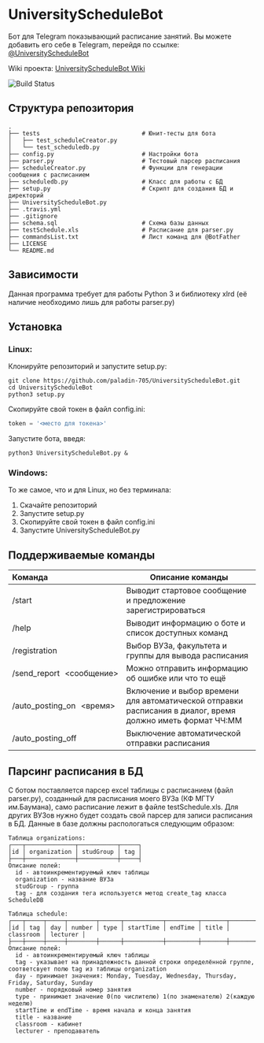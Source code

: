 UniversityScheduleBot
=========================
Бот для Telegram показывающий расписание занятий. Вы можете добавить его себе в Telegram, перейдя по ссылке: [@UniversityScheduleBot](http://telegram.me/UniversityScheduleBot)

Wiki проекта: [UniversityScheduleBot Wiki](https://github.com/paladin-705/UniversityScheduleBot/wiki)

![Build Status](https://travis-ci.org/paladin-705/UniversityScheduleBot.svg?branch=master)

Структура репозитория
------------
    .
    ├── tests                             # Юнит-тесты для бота
    │   ├── test_scheduleCreator.py
    │   └── test_scheduledb.py
    ├── config.py                         # Настройки бота
    ├── parser.py                         # Тестовый парсер расписания
    ├── scheduleCreator.py                # Функции для генерации сообщения с расписанием
    ├── scheduledb.py                     # Класс для работы с БД
    ├── setup.py                          # Скрипт для создания БД и директорий
    ├── UniversityScheduleBot.py 
    ├── .travis.yml
    ├── .gitignore  
    ├── schema.sql                        # Схема базы данных
    ├── testSchedule.xls                  # Расписание для parser.py
    ├── commandsList.txt                  # Лист команд для @BotFather
    ├── LICENSE
    └── README.md

Зависимости
------------
Данная программа требует для работы Python 3 и библиотеку xlrd (её наличие необходимо лишь для работы parser.py)

Установка
------------
### Linux:
Клонируйте репозиторий и запустите setup.py: 
```shell
git clone https://github.com/paladin-705/UniversityScheduleBot.git
cd UniversityScheduleBot
python3 setup.py
```
Скопируйте свой токен в файл config.ini:
```python
token = '<место для токена>'
```
Запустите бота, введя: 
```shell
python3 UniversityScheduleBot.py &
```
### Windows:
То же самое, что и для Linux, но без терминала:
 1. Скачайте репозиторий
 2. Запустите setup.py
 3. Скопируйте свой токен в файл config.ini
 4. Запустите UniversityScheduleBot.py

Поддерживаемые команды
------------
|Команда| Описание команды|
:----------------| -------------
|/start|Выводит стартовое сообщение и предложение зарегистрироваться|
|/help|Выводит информацию о боте и список доступных команд|
|/registration|Выбор ВУЗа, факультета и группы для вывода расписания|
|/send_report \<сообщение\>|Можно отправить информацию об ошибке или что то ещё|
|/auto_posting_on \<время\>|Включение и выбор времени для автоматической отправки расписания в диалог, время должно иметь формат ЧЧ:ММ|
|/auto_posting_off|Выключение автоматической отправки расписания|

Парсинг расписания в БД
------------
С ботом поставляется парсер excel таблицы с расписанием (файл parser.py), созданный для расписания моего ВУЗа (КФ МГТУ им.Баумана), само расписание лежит в файле testSchedule.xls. Для других ВУЗов нужно будет создать свой парсер для записи расписания в БД. Данные в базе должны распологаться следующим образом:
```
Таблица organizations:
┌───┬──────────────┬───────────┬─────┐
│id │ organization │ studGroup │ tag │
├───┼──────────────┼───────────┼─────┤
Описание полей:
  id - автоинкрементируемый ключ таблицы
  organization - название ВУЗа
  studGroup - группа
  tag - для создания тега используется метод create_tag класса ScheduleDB

Таблица schedule:
┌───┬─────┬─────┬────────┬──────┬───────────┬─────────┬───────┬───────────┬──────────┐
│id │ tag │ day │ number │ type │ startTime │ endTime │ title │ classroom │ lecturer │
├───┼─────┼─────┼────────┼──────┼───────────┼─────────┼───────┼───────────┼──────────┤
Описание полей:
  id - автоинкрементируемый ключ таблицы
  tag - указывает на принадлежность данной строки определённой группе, соответсвует полю tag из таблицы organization
  day - принимает значения: Monday, Tuesday, Wednesday, Thursday, Friday, Saturday, Sunday
  number - порядковый номер занятия
  type - принимает значение 0(по числителю) 1(по знаменателю) 2(каждую неделю)
  startTime и endTime - время начала и конца занятия
  title - название
  classroom - кабинет
  lecturer - преподаватель
```
